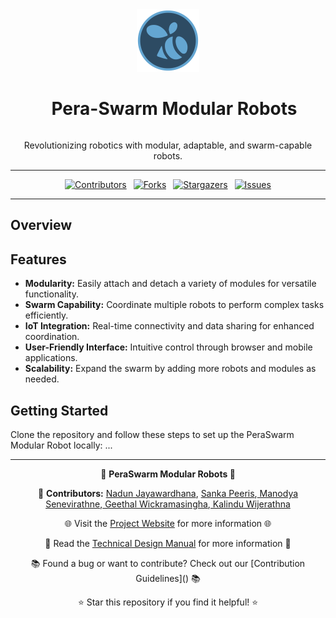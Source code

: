 <div align="center">
  <img src="/docs/images/pera-swarm-logo.png" alt="PeraSwarm Modular Robot Logo" width="100">
  <h1 style="display: inline-block; margin-left: 20px;">Pera-Swarm Modular Robots</h1>
  <p>Revolutionizing robotics with modular, adaptable, and swarm-capable robots.</p>

</div>

___

<div align="center">

[![Contributors][contributors-shield]](https://github.com/cepdnaclk/e19-3yp-Pera-Swarm-Modular-Robots/graphs/contributors)&ensp;
[![Forks][forks-shield]](https://github.com/cepdnaclk/e19-3yp-Pera-Swarm-Modular-Robots/network/members)&ensp;
[![Stargazers][stars-shield]](https://github.com/cepdnaclk/e19-3yp-Pera-Swarm-Modular-Robots/stargazers)&ensp;
[![Issues][issues-shield]](https://github.com/cepdnaclk/e19-3yp-Pera-Swarm-Modular-Robots/issues)

</div>

<!-- MARKDOWN LINKS & IMAGES -->
<!-- https://www.markdownguide.org/basic-syntax/#reference-style-links -->
[contributors-shield]: https://img.shields.io/github/contributors/cepdnaclk/e19-3yp-Pera-Swarm-Modular-Robots.svg?style=for-the-badge
[forks-shield]: https://img.shields.io/github/forks/cepdnaclk/e19-3yp-Pera-Swarm-Modular-Robots.svg?style=for-the-badge
[stars-shield]: https://img.shields.io/github/stars/cepdnaclk/e19-3yp-Pera-Swarm-Modular-Robots.svg?style=for-the-badge
[issues-shield]: https://img.shields.io/github/issues/cepdnaclk/e19-3yp-Pera-Swarm-Modular-Robots.svg?style=for-the-badge

---

## Overview


## Features
- **Modularity:** Easily attach and detach a variety of modules for versatile functionality.
- **Swarm Capability:** Coordinate multiple robots to perform complex tasks efficiently.
- **IoT Integration:** Real-time connectivity and data sharing for enhanced coordination.
- **User-Friendly Interface:** Intuitive control through browser and mobile applications.
- **Scalability:** Expand the swarm by adding more robots and modules as needed.

## Getting Started
Clone the repository and follow these steps to set up the PeraSwarm Modular Robot locally:
...

---

<div align="center">
  <p>🤖 <b>PeraSwarm Modular Robots </b> 🤖</p>
  <p>👥 <b>Contributors:</b> <a href="https://github.com/nandun00">Nadun Jayawardhana</a>, <a href=https://github.com/sanka-p> Sanka Peeris</a>,<a href=https://github.com/manodyaSenevirathne> Manodya Senevirathne</a>,<a href=https://github.com/GeethalWickramasinghe> Geethal Wickramasingha</a>,<a href=https://github.com/KalinduWijerathna> Kalindu Wijerathna</a></p>
  <p>🌐 Visit the <a href=https://cepdnaclk.github.io/e19-3yp-Pera-Swarm-Modular-Robots/>Project Website</a> for more information 🌐</p>
  <p>📃 Read the <a href=https://github.com/cepdnaclk/e19-3yp-Pera-Swarm-Modular-Robots/wiki/Home>Technical Design Manual</a> for more information 📃</p>
  <p>📚 Found a bug or want to contribute? Check out our [Contribution Guidelines](<link-to-your-contribution-guidelines>) 📚</p> 
  <p>⭐️ Star this repository if you find it helpful! ⭐️</p>
</div>


